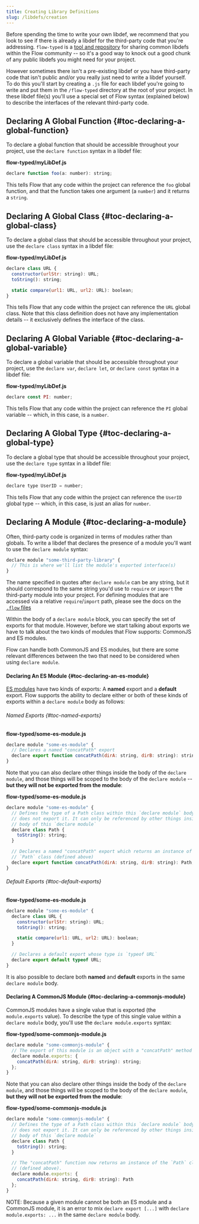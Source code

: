 ```yaml
---
title: Creating Library Definitions
slug: /libdefs/creation
---
```


Before spending the time to write your own libdef, we recommend that you look to
see if there is already a libdef for the third-party code that you're addressing.
`flow-typed` is a [tool and repository](https://github.com/flowtype/flow-typed/)
for sharing common libdefs within the Flow community -- so it's a good way to
knock out a good chunk of any public libdefs you might need for your project.

However sometimes there isn't a pre-existing libdef or you have third-party
code that isn't public and/or you really just need to write a libdef yourself.
To do this you'll start by creating a `.js` file for each libdef you're going to
write and put them in the `/flow-typed` directory at the root of your project.
In these libdef file(s) you'll use a special set of Flow syntax (explained
below) to describe the interfaces of the relevant third-party code.

## Declaring A Global Function {#toc-declaring-a-global-function}

To declare a global function that should be accessible throughout your project,
use the `declare function` syntax in a libdef file:

**flow-typed/myLibDef.js**
```js flow-check
declare function foo(a: number): string;
```

This tells Flow that any code within the project can reference the
`foo` global function, and that the function takes one argument (a `number`) and
it returns a `string`.

## Declaring A Global Class {#toc-declaring-a-global-class}

To declare a global class that should be accessible throughout your project,
use the `declare class` syntax in a libdef file:

**flow-typed/myLibDef.js**
```js flow-check
declare class URL {
  constructor(urlStr: string): URL;
  toString(): string;

  static compare(url1: URL, url2: URL): boolean;
}
```

This tells Flow that any code within the project can reference the `URL` global
class. Note that this class definition does not have any implementation details
-- it exclusively defines the interface of the class.

## Declaring A Global Variable {#toc-declaring-a-global-variable}

To declare a global variable that should be accessible throughout your project,
use the `declare var`, `declare let`, or `declare const` syntax in a libdef file:

**flow-typed/myLibDef.js**
```js flow-check
declare const PI: number;
```

This tells Flow that any code within the project can reference the `PI` global
variable -- which, in this case, is a `number`.

## Declaring A Global Type {#toc-declaring-a-global-type}

To declare a global type that should be accessible throughout your project,
use the `declare type` syntax in a libdef file:

**flow-typed/myLibDef.js**
```js flow-check
declare type UserID = number;
```

This tells Flow that any code within the project can reference the `UserID`
global type -- which, in this case, is just an alias for `number`.

## Declaring A Module {#toc-declaring-a-module}

Often, third-party code is organized in terms of modules rather than globals. To
write a libdef that declares the presence of a module you'll want to use the
`declare module` syntax:

```js flow-check
declare module "some-third-party-library" {
  // This is where we'll list the module's exported interface(s)
}
```

The name specified in quotes after `declare module` can be any string, but it
should correspond to the same string you'd use to `require` or `import` the
third-party module into your project. For defining modules that are accessed via
a relative `require`/`import` path, please see the docs on the [`.flow` files](../../declarations)

Within the body of a `declare module` block, you can specify the set of exports
for that module. However, before we start talking about exports we have to talk
about the two kinds of modules that Flow supports: CommonJS and ES modules.

Flow can handle both CommonJS and ES modules, but there are some relevant
differences between the two that need to be considered when using
`declare module`.

#### Declaring An ES Module {#toc-declaring-an-es-module}

[ES modules](https://developer.mozilla.org/en-US/docs/web/javascript/reference/statements/export)
have two kinds of exports: A **named** export and a **default** export. Flow supports the ability
to declare either or both of these kinds of exports within a `declare module` body as follows:

###### Named Exports {#toc-named-exports}

**flow-typed/some-es-module.js**
```js flow-check
declare module "some-es-module" {
  // Declares a named "concatPath" export
  declare export function concatPath(dirA: string, dirB: string): string;
}
```

Note that you can also declare other things inside the body of the
`declare module`, and those things will be scoped to the body of the
`declare module` -- **but they will not be exported from the module**:

**flow-typed/some-es-module.js**
```js flow-check
declare module "some-es-module" {
  // Defines the type of a Path class within this `declare module` body, but
  // does not export it. It can only be referenced by other things inside the
  // body of this `declare module`
  declare class Path {
    toString(): string;
  }

  // Declares a named "concatPath" export which returns an instance of the
  // `Path` class (defined above)
  declare export function concatPath(dirA: string, dirB: string): Path;
}
```

###### Default Exports {#toc-default-exports}

**flow-typed/some-es-module.js**
```js flow-check
declare module "some-es-module" {
  declare class URL {
    constructor(urlStr: string): URL;
    toString(): string;

    static compare(url1: URL, url2: URL): boolean;
  }

  // Declares a default export whose type is `typeof URL`
  declare export default typeof URL;
}
```

It is also possible to declare both **named** and **default** exports in the
same `declare module` body.

#### Declaring A CommonJS Module {#toc-declaring-a-commonjs-module}

CommonJS modules have a single value that is exported (the `module.exports`
value). To describe the type of this single value within a `declare module`
body, you'll use the `declare module.exports` syntax:

**flow-typed/some-commonjs-module.js**
```js flow-check
declare module "some-commonjs-module" {
  // The export of this module is an object with a "concatPath" method
  declare module.exports: {
    concatPath(dirA: string, dirB: string): string;
  };
}
```

Note that you can also declare other things inside the body of the
`declare module`, and those things will be scoped to the body of the
`declare module`, **but they will not be exported from the module**:

**flow-typed/some-commonjs-module.js**
```js flow-check
declare module "some-commonjs-module" {
  // Defines the type of a Path class within this `declare module` body, but
  // does not export it. It can only be referenced by other things inside the
  // body of this `declare module`
  declare class Path {
    toString(): string;
  }

  // The "concatPath" function now returns an instance of the `Path` class
  // (defined above).
  declare module.exports: {
    concatPath(dirA: string, dirB: string): Path
  };
}
```

NOTE: Because a given module cannot be both an ES module and a CommonJS module,
      it is an error to mix `declare export [...]` with
      `declare module.exports: ...` in the same `declare module` body.
